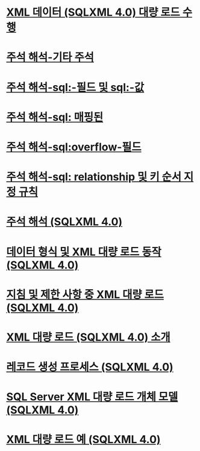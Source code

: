 # [XML 데이터 (SQLXML 4.0) 대량 로드 수행](performing-bulk-load-of-xml-data-sqlxml-4-0.md)

# [주석 해석-기타 주석](annotation-interpretation-other-annotations.md)
# [주석 해석-sql:-필드 및 sql:-값](annotation-interpretation-sql-limit-field-and-sql-limit-value.md)
# [주석 해석-sql: 매핑된](annotation-interpretation-sql-mapped.md)
# [주석 해석-sql:overflow-필드](annotation-interpretation-sql-overflow-field.md)
# [주석 해석-sql: relationship 및 키 순서 지정 규칙](annotation-interpretation-sql-relationship-and-key-ordering-rule.md)
# [주석 해석 (SQLXML 4.0)](annotation-interpretation-sqlxml-4-0.md)
# [데이터 형식 및 XML 대량 로드 동작 (SQLXML 4.0)](data-types-and-xml-bulk-load-behavior-sqlxml-4-0.md)
# [지침 및 제한 사항 중 XML 대량 로드 (SQLXML 4.0)](guidelines-and-limitations-of-xml-bulk-load-sqlxml-4-0.md)
# [XML 대량 로드 (SQLXML 4.0) 소개](introduction-to-xml-bulk-load-sqlxml-4-0.md)
# [레코드 생성 프로세스 (SQLXML 4.0)](record-generation-process-sqlxml-4-0.md)
# [SQL Server XML 대량 로드 개체 모델 (SQLXML 4.0)](sql-server-xml-bulk-load-object-model-sqlxml-4-0.md)
# [XML 대량 로드 예 (SQLXML 4.0)](xml-bulk-load-examples-sqlxml-4-0.md)
